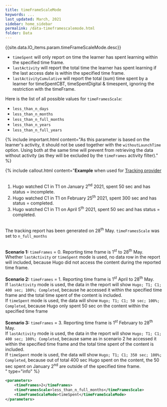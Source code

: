 ```yaml
---
title: timeFrameScaleMode
keywords: ...
last_updated: March, 2021
sidebar: home_sidebar
permalink: /data-timeframescalemode.html
folder: Data
---
```



{{site.data.IO_items.param.timeFrameScaleMode.desc}}

* `timeSpent` will only report on time the learner has spent learning within the specified time frame.
* `lastActivity` will report the total time the learner has spent learning if the last access date is within the specified time frame.
* `lastActivityCumulative` will report the total (sum) time spent by a learner for timeSpentCBT, timeSpentDigital & timespent, ignoring the restriction with the timeFrame.


Here is the list of all possible values for `timeFramesScale`:
* `less_than_n_days`
* `less_than_n_months`
* `less_than_n_full_months`
* `less_than_n_years`
* `less_than_n_full_years`


{% include important.html content="As this parameter is based on the learner's activity, it should not be used together with the `withoutLaunchTime` option. Using both at the same time will prevent from retrieving the data without activity (as they will be excluded by the `timeFrames` activity filter)." %}


{% include callout.html content="**Example** when used for [Tracking provider](/tracking-provider.html)<br/><br/>
1. Hugo watched C1 in T1 on January 2<sup>nd</sup> 2021, spent 50 sec and has status = incomplete.<br/>
2. Hugo watched C1 in T1 on February 25<sup>th</sup> 2021, spent 300 sec and has status = completed.<br/>
3. Hugo watched C1 in T1 on April 5<sup>th</sup> 2021, spent 50 sec and has status = completed.<br/><br/>

The tracking report has been generated on 28<sup>th</sup> May. `timeFramesScale` was set to `n_full_months`<br/><br/>

**Scenario 1:** `timeFrames` = 0. Reporting time frame is 1<sup>st</sup> to 28<sup>th</sup> May.<br/>
Whether `lastActivity` or `timeSpent` mode is used, no data row in the report will included, because Hugo did not access the content during the reported time frame.<br/><br/>
**Scenario 2:** `timeFrames` = 1. Reporting time frame is 1<sup>st</sup> April to 28<sup>th</sup> May.<br/>
If `lastActivity` mode is used, the data in the report will show `Hugo; T1; C1; 400 sec; 100%; Completed`, because he accessed it within the specified time frame and the total time spent of the content is included.<br/>
If `timeSpent` mode is used, the data will show `Hugo; T1; C1; 50 sec; 100%; Completed`, because Hugo only spent 50 sec on the content within the specified time frame<br/><br/>
**Scenario 3:** `timeFrames` = 3. Reporting time frame is 1<sup>st</sup> February to 28<sup>th</sup> May.<br/>
If `lastActivity` mode is used, the data in the report will show `Hugo; T1; C1; 400 sec; 100%; Completed`, because same as in scenario 2 he accessed it within the specified time frame and the total time spent of the content is included.<br/>
If `timeSpent` mode is used, the data will show `Hugo; T1; C1; 350 sec; 100%; Completed`, because out of total 400 sec Hugo spent on the content, the 50 sec spent on January 2<sup>nd</sup> are outside of the specified time frame.<br/>
" type="info" %} 


```xml
<parameters>
    <timeFrames>2</timeFrames>
    <timeFramesScale>less_than_n_full_months</timeFramesScale>
	<timeFrameScaleMode>timeSpent</timeFrameScaleMode>
</parameters>
```

